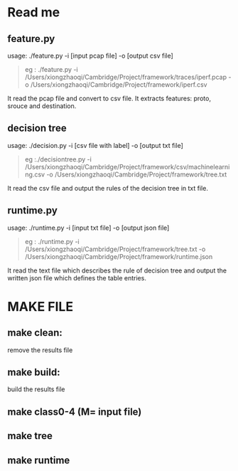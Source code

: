 # Read me
## feature.py
usage: ./feature.py -i [input pcap file] -o [output csv file] 
>eg : ./feature.py -i /Users/xiongzhaoqi/Cambridge/Project/framework/traces/iperf.pcap  -o /Users/xiongzhaoqi/Cambridge/Project/framework/iperf.csv

It read the pcap file and convert to csv file. It extracts features: proto, srouce and destination.

## decision tree
usage: ./decision.py -i [csv file with label] -o [output txt file] 
>eg :./decisiontree.py -i /Users/xiongzhaoqi/Cambridge/Project/framework/csv/machinelearning.csv   -o /Users/xiongzhaoqi/Cambridge/Project/framework/tree.txt

It read the csv file and output the rules of the  decision tree in txt file.

## runtime.py
usage:  ./runtime.py -i [input txt file] -o [output json file]
> eg :  ./runtime.py -i /Users/xiongzhaoqi/Cambridge/Project/framework/tree.txt  -o /Users/xiongzhaoqi/Cambridge/Project/framework/runtime.json

It read the text file which describes the rule of decision tree and output the written json file which defines the table entries.

# MAKE FILE 
## make clean: 
remove the results file
## make build:
build the results file
## make class0-4 (M= input file)
## make tree
## make runtime

